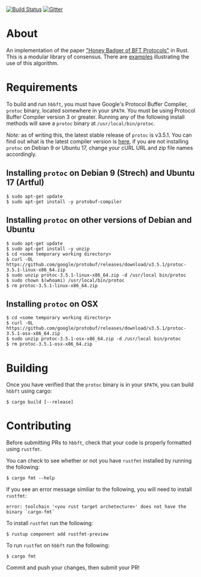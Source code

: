 [![Build Status](https://travis-ci.com/poanetwork/hbbft.svg?branch=master)](https://travis-ci.com/poanetwork/hbbft) 
[![Gitter](https://badges.gitter.im/poanetwork/hbbft.svg)](https://gitter.im/poanetwork/hbbft?utm_source=badge&utm_medium=badge&utm_campaign=pr-badge)

# About

An implementation of the paper
["Honey Badger of BFT Protocols"](https://eprint.iacr.org/2016/199.pdf)
in Rust. This is a modular library of consensus. There are
[examples](./examples/README.md) illustrating the use of this algorithm.

# Requirements

To build and run `hbbft`, you must have Google's Protocol Buffer Compiler,
`protoc` binary, located somewhere in your `$PATH`. You must be using
Protocol Buffer Compiler version 3 or greater. Running any of the following
install methods will save a `protoc` binary at `/usr/local/bin/protoc`.

*Note:* as of writing this, the latest stable release of `protoc` is
v3.5.1. You can find out what is the latest compiler version is
[here](https://github.com/google/protobuf/releases), if you are not
installing `protoc` on Debian 9 or Ubuntu 17, change your cURL URL and zip
file names accordingly. 

## Installing `protoc` on Debian 9 (Strech) and Ubuntu 17 (Artful)

    $ sudo apt-get update
    $ sudo apt-get install -y protobuf-compiler

## Installing `protoc` on other versions of Debian and Ubuntu

    $ sudo apt-get update
    $ sudo apt-get install -y unzip
    $ cd <some temporary working directory>
    $ curl -OL https://github.com/google/protobuf/releases/download/v3.5.1/protoc-3.5.1-linux-x86_64.zip
    $ sudo unzip protoc-3.5.1-linux-x86_64.zip -d /usr/local bin/protoc
    $ sudo chown $(whoami) /usr/local/bin/protoc
    $ rm protoc-3.5.1-linux-x86_64.zip

## Installing `protoc` on OSX

    $ cd <some temporary working directory>
    $ curl -OL https://github.com/google/protobuf/releases/download/v3.5.1/protoc-3.5.1-osx-x86_64.zip
    $ sudo unzip protoc-3.5.1-osx-x86_64.zip -d /usr/local bin/protoc
    $ rm protoc-3.5.1-osx-x86_64.zip

# Building

Once you have verified that the `protoc` binary is in your `$PATH`, you can
build `hbbft` using cargo:

    $ cargo build [--release]

# Contributing

Before submitting PRs to `hbbft`, check that your code is properly
formatted using `rustfmt`.

You can check to see whether or not you have `rustfmt` installed by running
the following:

    $ cargo fmt --help

If you see an error message similiar to the following, you will need to
install `rustfmt`:

    error: toolchain '<you rust target archetecture>' does not have the binary `cargo-fmt`

To install `rustfmt` run the following:

    $ rustup component add rustfmt-preview

To run `rustfmt` on `hbbft` run the following:

    $ cargo fmt

Commit and push your changes, then submit your PR!
